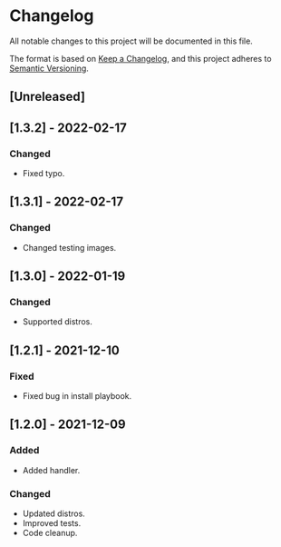 # Changelog
All notable changes to this project will be documented in this file.

The format is based on [Keep a Changelog](https://keepachangelog.com/en/1.0.0/),
and this project adheres to [Semantic Versioning](https://semver.org/spec/v2.0.0.html).

## [Unreleased]

## [1.3.2] - 2022-02-17
### Changed
- Fixed typo.

## [1.3.1] - 2022-02-17
### Changed
- Changed testing images.

## [1.3.0] - 2022-01-19
### Changed
- Supported distros.

## [1.2.1] - 2021-12-10
### Fixed
- Fixed bug in install playbook.

## [1.2.0] - 2021-12-09
### Added
- Added handler.

### Changed
- Updated distros.
- Improved tests.
- Code cleanup.
